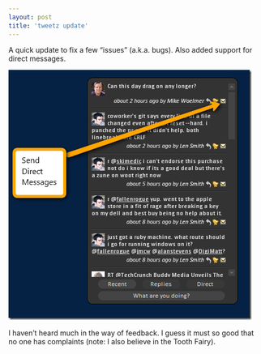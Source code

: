 ```yaml
---
layout: post  
title: 'tweetz update'
---
```

A quick update to fix a few “issues” (a.k.a. bugs). Also added support for direct messages.

![2009-07-22_1801](/cdn/images/blog/tweetzupdate_FD60/20090722_1801.png)

I haven’t heard much in the way of feedback. I guess it must so good that no one has complaints (note: I also believe in the Tooth Fairy).
